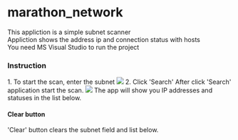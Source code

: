 # marathon_network
This appliction is a simple subnet scanner <br>
Appliction shows the address ip and connection status with hosts<br>
You need MS Visual Studio to run the project<br>
 

<h3>Instruction</h3>
1. To start the scan, enter the subnet
   <img src="https://user-images.githubusercontent.com/48458422/115986903-da4a5b80-a5b2-11eb-95b9-d7f057103227.png"/>
2. Click 'Search'
   After click 'Search' application start the scan.
   <img src="https://user-images.githubusercontent.com/48458422/115987096-e84cac00-a5b3-11eb-9785-9bc804fe2df4.png"/>
   The app will show you IP addresses and statuses in the list below.


<h4>Clear button</h4>
'Clear' button clears the subnet field and list below.
